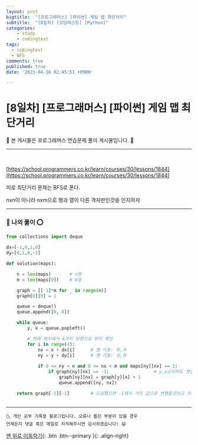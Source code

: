 ```yaml
---
layout: post
bigtitle:  "[프로그래머스] [파이썬] 게임 맵 최단거리"
subtitle:  "[8일차] [코딩테스트] [Python]"
categories:
    - study
    - codingtest
tags:
  - codingtest
  - BFS
comments: true
published: true
date: '2023-04-16 02:45:51 +0900'

---
```



# [8일차] [프로그래머스] [파이썬] 게임 맵 최단거리

🎀 본 게시물은 프로그래머스 연습문제 풀이 게시물입니다. 🎀 

---
<br>

[https://school.programmers.co.kr/learn/courses/30/lessons/1844](https://school.programmers.co.kr/learn/courses/30/lessons/1844)

미로 최단거리 문제는 BFS로 푼다.

nxn이 아니라 nxm으로 행과 열이 다른 격자판인것을 인지하자 

---

### 🚀 나의 풀이 ⭕

```python
from collections import deque

dx=[-1,0,1,0]
dy=[0,1,0,-1]

def solution(maps):

    n = len(maps)       # n행
    m = len(maps[0])    # m열

    graph = [[-1]*m for _ in range(n)]
    graph[0][0] = 1

    queue = deque()
    queue.append([0, 0])

    while queue:
        y, x = queue.popleft()

        # 현재 위치에서 4가지 방향으로 위치 확인
        for i in range(4):
            nx = x + dx[i]      # 열 이동: 좌,우
            ny = y + dy[i]      # 행 이동: 상,하
            
            if 0 <= ny < n and 0 <= nx < m and maps[ny][nx] == 1:
                if graph[ny][nx] == -1:                 # y,x순이어도 헷갈리지말자
                    graph[ny][nx] = graph[y][x] + 1
                    queue.append([ny, nx])

    return graph[-1][-1]        # 도달했으면 -1에서 거리 값으로 변했을것이고 아니면 그대로 -1을 출력할 것이다.
    
```


***
    🌜 개인 공부 기록용 블로그입니다. 오류나 틀린 부분이 있을 경우 
    언제든지 댓글 혹은 메일로 지적해주시면 감사하겠습니다! 😄

[맨 위로 이동하기](#){: .btn .btn--primary }{: .align-right}